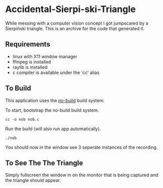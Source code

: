 # Accidental-Sierpi-ski-Triangle
While messing with a computer vision concept I got jumpscared by a Sierpiński triangle. This is an archive for the code that generated it.

## Requirements

- linux with X11 window manager
- ffmpeg is installed
- raylib is installed
- c compiler is available under the 'cc' alias

## To Build

This application uses the [no-build](https://github.com/tsoding/nob.h) build system.

To start, bootstrap the no-build build system.
```
cc -o nob nob.c
```

Run the build (will also run app automatically).
```
./nob
```

You should now in the window see 3 seperate instances of the recording.

## To See The The Triangle

Simply fullscreen the window in on the monitor that is being captured and the triangle should appear.

